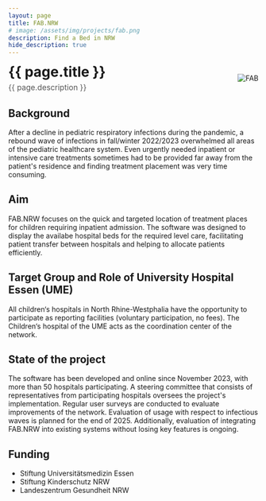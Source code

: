```yaml
---
layout: page
title: FAB.NRW
# image: /assets/img/projects/fab.png
description: Find a Bed in NRW
hide_description: true
---
```


<style>
/* Container for header and image */
.header-container {
display: flex;
justify-content: space-between;
align-items: center;
margin-bottom: 20px;
}
/* Style for the corner image */
.corner-image {
max-width: 200px;
max-height: 150px;
object-fit: contain;
}
/* Override default header margins */
.header-container h1 {
margin: 0;
}
/* Style for the title container */
.title-container {
display: flex;
flex-direction: column;
align-items: flex-start;
}
/* Style for the description subtitle */
.description-subtitle {
color: #555;
font-weight: 400;
margin-top: 5px;
margin-bottom: 0;
font-size: 1.1em;
}
/* Hide the default page title - we'll add our own in the flex container */
.page-title {
display: none;
}
</style>
<!-- Custom header with image aligned to title -->
<div class="header-container">
  <div class="title-container">
    <h1>{{ page.title }}</h1>
    <h3 class="description-subtitle">{{ page.description }}</h3>
  </div>
  <img src="{{ '/assets/img/projects/fab.png' | relative_url }}" alt="FAB" class="corner-image">
</div>




## Background
After a decline in pediatric respiratory infections during the pandemic, a rebound wave of infections in fall/winter 2022/2023 overwhelmed all areas of the pediatric healthcare system. Even urgently needed inpatient or intensive care treatments sometimes had to be provided far away from the patient's residence and finding treatment placement was very time consuming.

## Aim
FAB.NRW focuses on the quick and targeted location of treatment places  for children requiring inpatient admission. The software was designed to display the availabe hospital beds for the required level care, facilitating patient transfer between hospitals and helping to allocate patients efficiently. 

## Target Group and Role of University Hospital Essen (UME)
All children‘s hospitals in North Rhine-Westphalia have the opportunity to participate as reporting facilities (voluntary participation, no fees). The Children‘s hospital of the UME acts as the coordination center of the network.

## State of the project
The software has been developed and online since November 2023, with more than 50 hospitals participating. A steering committee that consists of representatives from participating hospitals oversees the project's implementation. 
Regular user surveys are conducted to evaluate improvements of the network. Evaluation of usage with respect to infectious waves is planned for the end of 2025. Additionally, evaluation of integrating FAB.NRW into existing systems without losing key features is ongoing.

## Funding
-	Stiftung Universitätsmedizin Essen
-	Stiftung Kinderschutz NRW
-	Landeszentrum Gesundheit NRW

